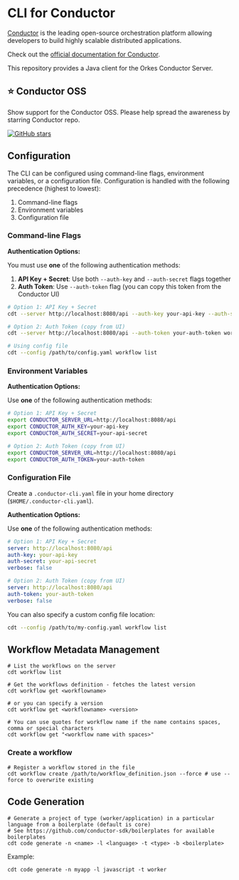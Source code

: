 # CLI for Conductor

[Conductor](https://www.conductor-oss.org/) is the leading open-source orchestration platform allowing developers to build highly scalable distributed applications. 

Check out the [official documentation for Conductor](https://orkes.io/content).

This repository provides a Java client for the Orkes Conductor Server. 

## ⭐ Conductor OSS

Show support for the Conductor OSS.  Please help spread the awareness by starring Conductor repo.

[![GitHub stars](https://img.shields.io/github/stars/conductor-oss/conductor.svg?style=social&label=Star&maxAge=)](https://GitHub.com/conductor-oss/conductor/)


## Configuration

The CLI can be configured using command-line flags, environment variables, or a configuration file. Configuration is handled with the following precedence (highest to lowest):

1. Command-line flags
2. Environment variables
3. Configuration file

### Command-line Flags

**Authentication Options:**

You must use **one** of the following authentication methods:

1. **API Key + Secret**: Use both `--auth-key` and `--auth-secret` flags together
2. **Auth Token**: Use `--auth-token` flag (you can copy this token from the Conductor UI)

```bash
# Option 1: API Key + Secret
cdt --server http://localhost:8080/api --auth-key your-api-key --auth-secret your-api-secret workflow list

# Option 2: Auth Token (copy from UI)
cdt --server http://localhost:8080/api --auth-token your-auth-token workflow list

# Using config file
cdt --config /path/to/config.yaml workflow list
```

### Environment Variables

**Authentication Options:**

Use **one** of the following authentication methods:

```bash
# Option 1: API Key + Secret
export CONDUCTOR_SERVER_URL=http://localhost:8080/api
export CONDUCTOR_AUTH_KEY=your-api-key
export CONDUCTOR_AUTH_SECRET=your-api-secret

# Option 2: Auth Token (copy from UI)
export CONDUCTOR_SERVER_URL=http://localhost:8080/api
export CONDUCTOR_AUTH_TOKEN=your-auth-token
```

### Configuration File

Create a `.conductor-cli.yaml` file in your home directory (`$HOME/.conductor-cli.yaml`).

**Authentication Options:**

Use **one** of the following authentication methods:

```yaml
# Option 1: API Key + Secret
server: http://localhost:8080/api
auth-key: your-api-key
auth-secret: your-api-secret
verbose: false
```

```yaml
# Option 2: Auth Token (copy from UI)
server: http://localhost:8080/api
auth-token: your-auth-token
verbose: false
```

You can also specify a custom config file location:

```bash
cdt --config /path/to/my-config.yaml workflow list
```

## Workflow Metadata Management

```shell
# List the workflows on the server
cdt workflow list

# Get the workflows definition - fetches the latest version
cdt workflow get <workflowname>

# or you can specify a version
cdt workflow get <workflowname> <version>

# You can use quotes for workflow name if the name contains spaces, comma or special characters
cdt workflow get "<workflow name with spaces>"

```
### Create a workflow
```shell
# Register a workflow stored in the file
cdt workflow create /path/to/workflow_definition.json --force # use --force to overwrite existing   
```
## Code Generation
```shell
# Generate a project of type (worker/application) in a particular language from a boilerplate (default is core)
# See https://github.com/conductor-sdk/boilerplates for available boilerplates
cdt code generate -n <name> -l <language> -t <type> -b <boilerplate>
```
Example:
```shell
cdt code generate -n myapp -l javascript -t worker
```
